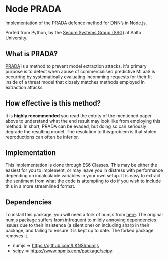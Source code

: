 # Node PRADA

Implementation of the PRADA defence method for DNN’s in Node.js.

Ported from Python, by the [Secure Systems Group (SSG)](https://ssg.aalto.fi/) at Aalto University.


## What is PRADA?

[PRADA](https://arxiv.org/pdf/1805.02628.pdf) is a method to prevent model extraction attacks. It's primary purpose is to detect when abuse of commercialised predictive MLaaS is occurring by systematically evaluating incomming requests for their fit inside of a threat model that closely matches methods employed in extraction attacks.

## How effective is this method?

It is **highly recommended** you read the entrity of the mentioned paper above to understand what the end result may look like from employing this method. In short, PRADA can be evaded, but doing so can seriously degrade the resulting model. The resolution to this problem is that stolen reproductions can often be inferior.

## Implementation

This implementation is done through ES6 Classes. This may be either the easiest for you to implement, or may leave you in distress with performance depending on incalculable variables in your own setup. It is easy to extract the sentiment from what the code is attempting to do if you wish to include this in a more streamlined format.

## Dependencies

To install this package, you will need a fork of numjs from [here](https://github.com/LKNSI/numjs). The original numjs package suffers from infrequent to mildly annoying dependencies issues due to their insistence (a silent one) on including sharp in their package, and failing to ensure it is kept up to date. The forked package removes it.

- numjs => https://github.com/LKNSI/numjs
- scipy => https://www.npmjs.com/package/scipy
